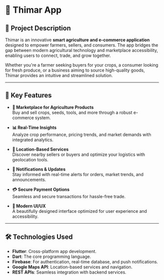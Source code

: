 # 🌿 **Thimar App**

## 📝 **Project Description**
Thimar is an innovative **smart agriculture and e-commerce application** designed to empower farmers, sellers, and consumers. The app bridges the gap between modern agricultural technology and marketplace accessibility, enabling users to connect, trade, and grow together.

Whether you're a farmer seeking buyers for your crops, a consumer looking for fresh produce, or a business aiming to source high-quality goods, Thimar provides an intuitive and streamlined solution.

---

## 🚀 **Key Features**

- **🌾 Marketplace for Agriculture Products**  
  Buy and sell crops, seeds, tools, and more through a robust e-commerce system.

- **📊 Real-Time Insights**  
  Analyze crop performance, pricing trends, and market demands with integrated analytics.

- **📍 Location-Based Services**  
  Discover nearby sellers or buyers and optimize your logistics with geolocation tools.

- **🔔 Notifications & Updates**  
  Stay informed with real-time alerts for orders, market trends, and announcements.

- **💳 Secure Payment Options**  
  Seamless and secure transactions for hassle-free trade.

- **🎨 Modern UI/UX**  
  A beautifully designed interface optimized for user experience and accessibility.

---

## 🛠️ **Technologies Used**

- **Flutter**: Cross-platform app development.  
- **Dart**: The core programming language.  
- **Firebase**: For authentication, real-time database, and push notifications.  
- **Google Maps API**: Location-based services and navigation.  
- **REST APIs**: Seamless integration with backend services.


